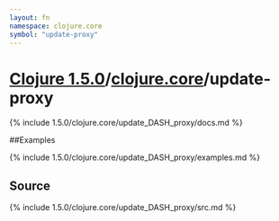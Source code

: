 ```yaml
---
layout: fn
namespace: clojure.core
symbol: "update-proxy"
---
```


# [Clojure 1.5.0](../../)/[clojure.core](../)/update-proxy

{% include 1.5.0/clojure.core/update_DASH_proxy/docs.md %}

##Examples

{% include 1.5.0/clojure.core/update_DASH_proxy/examples.md %}
## Source
{% include 1.5.0/clojure.core/update_DASH_proxy/src.md %}

